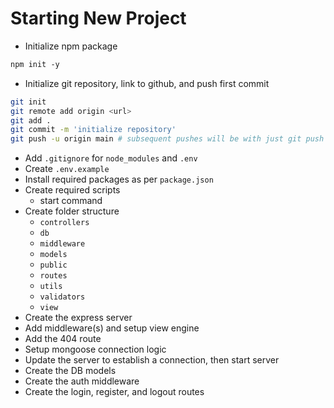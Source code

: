 # Starting New Project

- Initialize npm package

```ps
npm init -y
```

- Initialize git repository, link to github, and push first commit

```bash
git init
git remote add origin <url>
git add .
git commit -m 'initialize repository'
git push -u origin main # subsequent pushes will be with just git push
```

- Add `.gitignore` for `node_modules` and `.env`
- Create `.env.example`
- Install required packages as per `package.json`
- Create required scripts
  - start command
- Create folder structure
  - `controllers`
  - `db`
  - `middleware`
  - `models`
  - `public`
  - `routes`
  - `utils`
  - `validators`
  - `view`
- Create the express server
- Add middleware(s) and setup view engine
- Add the 404 route
- Setup mongoose connection logic
- Update the server to establish a connection, then start server
- Create the DB models
- Create the auth middleware
- Create the login, register, and logout routes

